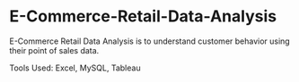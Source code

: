 # E-Commerce-Retail-Data-Analysis
E-Commerce Retail Data Analysis is to understand customer behavior using their point of sales data.

Tools Used: Excel, MySQL, Tableau
